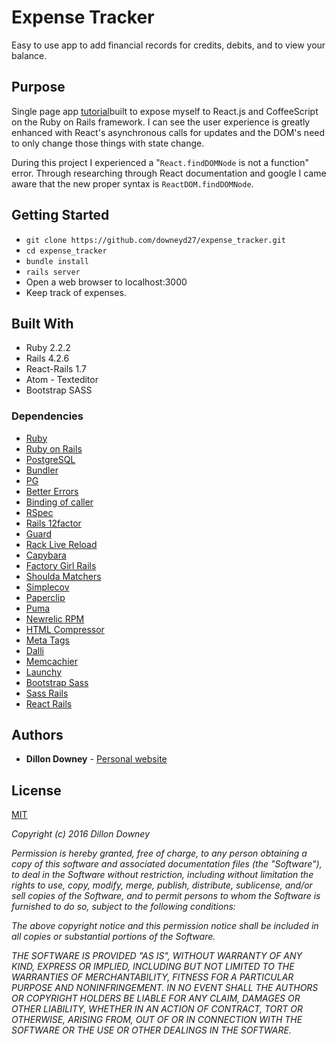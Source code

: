 # Expense Tracker

Easy to use app to add financial records for credits, debits, and to view your balance.

## Purpose

Single page app [tutorial](https://www.airpair.com/reactjs/posts/reactjs-a-guide-for-rails-developers#setstate-replacestate-deleting-records)built to expose myself to React.js and CoffeeScript on the Ruby on Rails framework.  I can see the user experience is greatly enhanced with React's asynchronous calls for updates and the DOM's need to only change those things with state change.

During this project I experienced a "```React.findDOMNode``` is not a function" error.  Through researching through React documentation and google I came aware that the new proper syntax is ```ReactDOM.findDOMNode```.

## Getting Started

- ```git clone https://github.com/downeyd27/expense_tracker.git```
- ```cd expense_tracker```
- ```bundle install```
- ```rails server```
- Open a web browser to localhost:3000
- Keep track of expenses.

## Built With

* Ruby 2.2.2
* Rails 4.2.6
* React-Rails 1.7
* Atom - Texteditor
* Bootstrap SASS

### Dependencies

* [Ruby](https://www.ruby-lang.org/en/)
* [Ruby on Rails](http://rubyonrails.org/)
* [PostgreSQL](http://www.postgresql.org/)
* [Bundler](http://bundler.io/)
* [PG](http://deveiate.org/code/pg/)
* [Better Errors](https://github.com/charliesome/better_errors)
* [Binding of caller](https://github.com/banister/binding_of_caller)
* [RSpec](http://rspec.info/)
* [Rails 12factor](https://github.com/heroku/rails_12factor)
* [Guard](https://github.com/guard/guard)
* [Rack Live Reload](https://github.com/johnbintz/rack-livereload)
* [Capybara](https://github.com/jnicklas/capybara)
* [Factory Girl Rails](https://github.com/thoughtbot/factory_girl_rails)
* [Shoulda Matchers](https://github.com/thoughtbot/shoulda-matchers)
* [Simplecov](https://github.com/colszowka/simplecov)
* [Paperclip](https://github.com/thoughtbot/paperclip)
* [Puma](https://github.com/puma/puma)
* [Newrelic RPM](https://github.com/newrelic/rpm)
* [HTML Compressor](https://github.com/paolochiodi/htmlcompressor)
* [Meta Tags](https://github.com/kpumuk/meta-tags)
* [Dalli](https://github.com/petergoldstein/dalli)
* [Memcachier](https://github.com/memcachier/dalli)
* [Launchy](https://github.com/copiousfreetime/launchy)
* [Bootstrap Sass](https://github.com/twbs/bootstrap-sass)
* [Sass Rails](https://github.com/rails/sass-rails)
* [React Rails](https://github.com/reactjs/react-rails)

## Authors

* **Dillon Downey** - [Personal website](https://github.com/dillondowney.herokuapp.com)

## License

[MIT](http://opensource.org/licenses/MIT)

*Copyright (c) 2016* *Dillon Downey*

*Permission is hereby granted, free of charge, to any person obtaining a copy
of this software and associated documentation files (the "Software"), to deal
in the Software without restriction, including without limitation the rights
to use, copy, modify, merge, publish, distribute, sublicense, and/or sell
copies of the Software, and to permit persons to whom the Software is
furnished to do so, subject to the following conditions:*

*The above copyright notice and this permission notice shall be included in
all copies or substantial portions of the Software.*

*THE SOFTWARE IS PROVIDED "AS IS", WITHOUT WARRANTY OF ANY KIND, EXPRESS OR
IMPLIED, INCLUDING BUT NOT LIMITED TO THE WARRANTIES OF MERCHANTABILITY,
FITNESS FOR A PARTICULAR PURPOSE AND NONINFRINGEMENT. IN NO EVENT SHALL THE
AUTHORS OR COPYRIGHT HOLDERS BE LIABLE FOR ANY CLAIM, DAMAGES OR OTHER
LIABILITY, WHETHER IN AN ACTION OF CONTRACT, TORT OR OTHERWISE, ARISING FROM,
OUT OF OR IN CONNECTION WITH THE SOFTWARE OR THE USE OR OTHER DEALINGS IN
THE SOFTWARE.*
